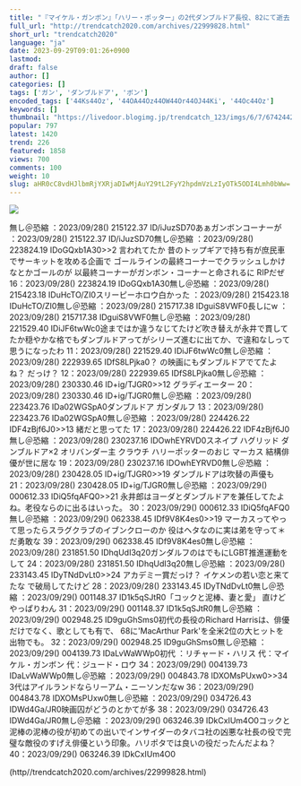 ```yaml
---
title: "『マイケル・ガンボン』「ハリー・ポッター」の2代ダンブルドア長役、82にて逝去 トンドキャッチブログ"
full_url: "http://trendcatch2020.com/archives/22999828.html"
short_url: "trendcatch2020"
language: "ja"
date: 2023-09-29T09:01:26+0900
lastmod: 
draft: false
author: []
categories: []
tags: ['ガン', 'ダンブルドア', 'ボン']
encoded_tags: ['44Ks44Oz', '44OA44Oz44OW44Or44OJ44Ki', '44Oc44Oz']
keywords: []
thumbnail: "https://livedoor.blogimg.jp/trendcatch_123/imgs/6/7/67424427.jpg"
popular: 797
latest: 1420
trend: 226
featured: 1858
views: 700
comments: 100
weight: 10
slug: aHR0cC8vdHJlbmRjYXRjaDIwMjAuY29tL2FyY2hpdmVzLzIyOTk5ODI4Lmh0bWw=
---
```


![](https://livedoor.blogimg.jp/trendcatch_123/imgs/6/7/67424427.jpg)

無し＠恐縮 ：2023/09/28() 215122.37 ID/iJuzSD70あぁガンボンコーナーが ：2023/09/28() 215122.37 ID/iJuzSD70無し＠恐縮 ：2023/09/28() 223824.19 IDoGQxb1A30>>2 言われてたか 昔のトップギアで持ち有が庶民車でサーキットを攻める企画で ゴールラインの最終コーナーでクラッシュしかけなとかゴールのが 以最終コーナーがガンボン・コーナーと命されるに RIPだぜ 16：2023/09/28() 223824.19 IDoGQxb1A30無し＠恐縮 ：2023/09/28() 215423.18 IDuHcTO/ZI0スリーピーホロウ白かった ：2023/09/28() 215423.18 IDuHcTO/ZI0無し＠恐縮 ：2023/09/28() 215717.38 IDguiS8VWF0長しにw ：2023/09/28() 215717.38 IDguiS8VWF0無し＠恐縮 ：2023/09/28() 221529.40 IDiJF6twWc0途まではか違うなじてたけど吹き替えが永井で貫してたか穏やかな格でもダンブルドアってがシリーズ進むに出てか、で違和なしって思うになったわ 11：2023/09/28() 221529.40 IDiJF6twWc0無し＠恐縮 ：2023/09/28() 222939.65 IDfS8LPjka0？ の映画にもダンブルドアでてたよね？ だっけ？ 12：2023/09/28() 222939.65 IDfS8LPjka0無し＠恐縮 ：2023/09/28() 230330.46 ID+ig/TJGR0>>12 グラディエーター 20：2023/09/28() 230330.46 ID+ig/TJGR0無し＠恐縮 ：2023/09/28() 223423.76 IDa02WGSpA0ダンブルドア ガンダルフ 13：2023/09/28() 223423.76 IDa02WGSpA0無し＠恐縮 ：2023/09/28() 224426.22 IDF4zBjf6J0>>13 緒だと思ってた 17：2023/09/28() 224426.22 IDF4zBjf6J0無し＠恐縮 ：2023/09/28() 230237.16 IDOwhEYRVD0スネイプ ハグリッド ダンブルドア×2 オリバンダー主 クラウチ ハリーポッターのおじ マーカス 結構俳優が世に居な 19：2023/09/28() 230237.16 IDOwhEYRVD0無し＠恐縮 ：2023/09/28() 230428.05 ID+ig/TJGR0>>19 ダンブルドアは吹替の声優も 21：2023/09/28() 230428.05 ID+ig/TJGR0無し＠恐縮 ：2023/09/29() 000612.33 IDiQ5fqAFQ0>>21 永井郎はヨーダとダンブルドアを兼任してたよね。老役ならのに出るはいった。 30：2023/09/29() 000612.33 IDiQ5fqAFQ0無し＠恐縮 ：2023/09/29() 062338.45 IDf9V8K4es0>>19 マーカスってやって思ったらスラグクラブのイブンクローのか 役はヘタなのに実は弟を守って＊だ勇敢な 39：2023/09/29() 062338.45 IDf9V8K4es0無し＠恐縮 ：2023/09/28() 231851.50 IDhqUdI3q20ガンダルフのはでもにLGBT推進運動をして 24：2023/09/28() 231851.50 IDhqUdI3q20無し＠恐縮 ：2023/09/28() 233143.45 IDyTNdDvLt0>>24 アカデミー賞だっけ？ イケメンの若い恋と来てたな で破局してたけど 28：2023/09/28() 233143.45 IDyTNdDvLt0無し＠恐縮 ：2023/09/29() 001148.37 ID1k5qSJtR0「コックと泥棒、妻と愛」 直けど やっぱりわん 31：2023/09/29() 001148.37 ID1k5qSJtR0無し＠恐縮 ：2023/09/29() 002948.25 ID9guGhSms0初代の長役のRichard Harrisは、俳優だけでなく、歌としても有で、 68に'MacArthur Park'を全米2位の大ヒットを出物でも。 32：2023/09/29() 002948.25 ID9guGhSms0無し＠恐縮 ：2023/09/29() 004139.73 IDaLvWaWWp0初代 ：リチャード・ハリス 代：マイケル・ガンボン 代：ジュード・ロウ 34：2023/09/29() 004139.73 IDaLvWaWWp0無し＠恐縮 ：2023/09/29() 004843.78 IDXOMsPUxw0>>34 3代はアイルランドならリーアム・ニーソンだなw 36：2023/09/29() 004843.78 IDXOMsPUxw0無し＠恐縮 ：2023/09/29() 034726.43 IDWd4Ga/JR0映画囚がどうのとかてが多 38：2023/09/29() 034726.43 IDWd4Ga/JR0無し＠恐縮 ：2023/09/29() 063246.39 IDkCxIUm4O0コックと泥棒の泥棒の役が初めての出いでインサイダーのタバコ社の凶悪な社長の役で完璧な敵役のすげえ俳優という印象。ハリポタでは良いの役だったんだよね？ 40：2023/09/29() 063246.39 IDkCxIUm4O0

(http//trendcatch2020.com/archives/22999828.html)

